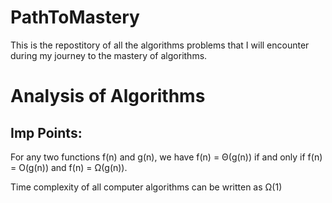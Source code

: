 # PathToMastery

This is the repostitory of all the algorithms problems that I will encounter during my journey to the mastery of algorithms.

# Analysis of Algorithms

## Imp Points:
  
  For any two functions f(n) and g(n), we have f(n) = Θ(g(n)) if and only if f(n) = O(g(n)) and f(n) = Ω(g(n)).
  
  Time complexity of all computer algorithms can be written as Ω(1)


